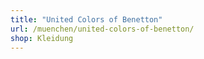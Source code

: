```yaml
---
title: "United Colors of Benetton"
url: /muenchen/united-colors-of-benetton/
shop: Kleidung
---
```

